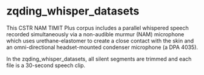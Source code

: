 # zqding_whisper_datasets
This CSTR NAM TIMIT Plus corpus includes a parallel whispered speech recorded simultaneously via a non-audible murmur (NAM) microphone which uses urethane-elastomer 
to create a close contact with the skin and an omni-directional headset-mounted condenser microphone (a DPA 4035).

In the zqding_whisper_datasets, all silent segments are trimmed and each file is a 30-second speech clip. 
